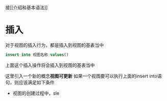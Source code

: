 接[[介绍和基本语法]]

# 插入
对于视图的插入行为，都是插入到视图的基表当中
```SQL
insert into 视图名称 values()
```
上面这个插入操作将会插入到视图的基表当中

这里引入一个新的概念**视图可更新**
如果一个视图要可以执行上面的insert into语句，则应该满足如下条件
* 视图的创建过程中，sle

